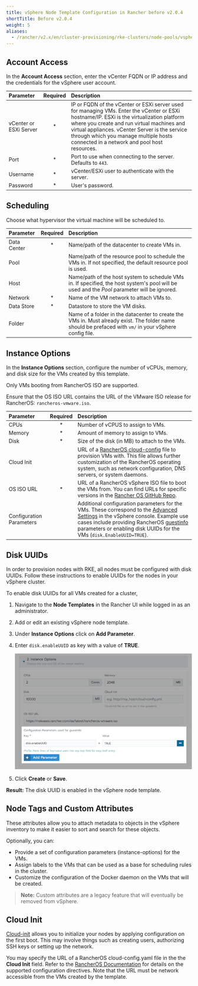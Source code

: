 ```yaml
---
title: vSphere Node Template Configuration in Rancher before v2.0.4
shortTitle: Before v2.0.4
weight: 5
aliases:
  - /rancher/v2.x/en/cluster-provisioning/rke-clusters/node-pools/vsphere/vsphere-node-template-config/prior-to-2.0.4/
---
```



## Account Access
In the **Account Access** section, enter the vCenter FQDN or IP address and the credentials for the vSphere user account.

| Parameter                | Required | Description |
|:------------------------|:--------:|:------------------------------------------------------------|
| vCenter or ESXi Server   |   *      | IP or FQDN of the vCenter or ESXi server used for managing VMs. Enter the vCenter or ESXi hostname/IP. ESXi is the virtualization platform where you create and run virtual machines and virtual appliances. vCenter Server is the service through which you manage multiple hosts connected in a network and pool host resources. |
| Port                     |   *      | Port to use when connecting to the server. Defaults to `443`.  |
| Username                 |   *      | vCenter/ESXi user to authenticate with the server. |
| Password                 |   *      | User's password. |


## Scheduling

Choose what hypervisor the virtual machine will be scheduled to.

| Parameter                | Required | Description |
|:------------------------|:--------:|:------------------------------------------------------------|
| Data Center              |   *      | Name/path of the datacenter to create VMs in.          |
| Pool                     |          | Name/path of the resource pool to schedule the VMs in. If not specified, the default resource pool is used.  |
| Host                     |          | Name/path of the host system to schedule VMs in. If specified, the host system's pool will be used and the *Pool* parameter will be ignored. |
| Network                  |   *      | Name of the VM network to attach VMs to. |
| Data Store               |   *      | Datastore to store the VM disks. |
| Folder                   |          | Name of a folder in the datacenter to create the VMs in. Must already exist. The folder name should be prefaced with `vm/` in your vSphere config file. |

## Instance Options
In the **Instance Options** section, configure the number of vCPUs, memory, and disk size for the VMs created by this template.

Only VMs booting from RancherOS ISO are supported.

Ensure that the OS ISO URL contains the URL of the VMware ISO release for RancherOS: `rancheros-vmware.iso`.


| Parameter                | Required | Description |
|:------------------------|:--------:|:------------------------------------------------------------|
| CPUs                     |   *      | Number of vCPUS to assign to VMs. |
| Memory                   |   *      | Amount of memory to assign to VMs.  |
| Disk                     |   *      | Size of the disk (in MB) to attach to the VMs. |
| Cloud Init               |          | URL of a [RancherOS cloud-config]({{<baseurl>}}/os/v1.x/en/configuration/) file to provision VMs with. This file allows further customization of the RancherOS operating system, such as network configuration, DNS servers, or system daemons.|
| OS ISO URL               |   *      | URL of a RancherOS vSphere ISO file to boot the VMs from. You can find URLs for specific versions in the [Rancher OS GitHub Repo](https://github.com/rancher/os). |
| Configuration Parameters |          | Additional configuration parameters for the VMs. These correspond to the [Advanced Settings](https://kb.vmware.com/s/article/1016098) in the vSphere console. Example use cases include providing RancherOS [guestinfo]({{<baseurl>}}/os/v1.x/en/installation/cloud/vmware-esxi/#vmware-guestinfo) parameters or enabling disk UUIDs for the VMs (`disk.EnableUUID=TRUE`). |

## Disk UUIDs

In order to provision nodes with RKE, all nodes must be configured with disk UUIDs. Follow these instructions to enable UUIDs for the nodes in your vSphere cluster.

To enable disk UUIDs for all VMs created for a cluster,

1. Navigate to the **Node Templates** in the Rancher UI while logged in as an administrator.
2. Add or edit an existing vSphere node template.
3. Under **Instance Options** click on **Add Parameter**.
4. Enter `disk.enableUUID` as key with a value of **TRUE**.

    ![](/img/vsphere-nodedriver-enable-uuid.png)

5. Click **Create** or **Save**.

**Result:** The disk UUID is enabled in the vSphere node template.

## Node Tags and Custom Attributes

These attributes allow you to attach metadata to objects in the vSphere inventory to make it easier to sort and search for these objects.

Optionally, you can:

- Provide a set of configuration parameters (instance-options) for the VMs.
- Assign labels to the VMs that can be used as a base for scheduling rules in the cluster.
- Customize the configuration of the Docker daemon on the VMs that will be created.

> **Note:** Custom attributes are a legacy feature that will eventually be removed from vSphere.

## Cloud Init

[Cloud-init](https://cloudinit.readthedocs.io/en/latest/) allows you to initialize your nodes by applying configuration on the first boot. This may involve things such as creating users, authorizing SSH keys or setting up the network.

You may specify the URL of a RancherOS cloud-config.yaml file in the the **Cloud Init** field. Refer to the [RancherOS Documentation](https://rancher.com/docs/os/v1.x/en/configuration/#cloud-config) for details on the supported configuration directives. Note that the URL must be network accessible from the VMs created by the template.